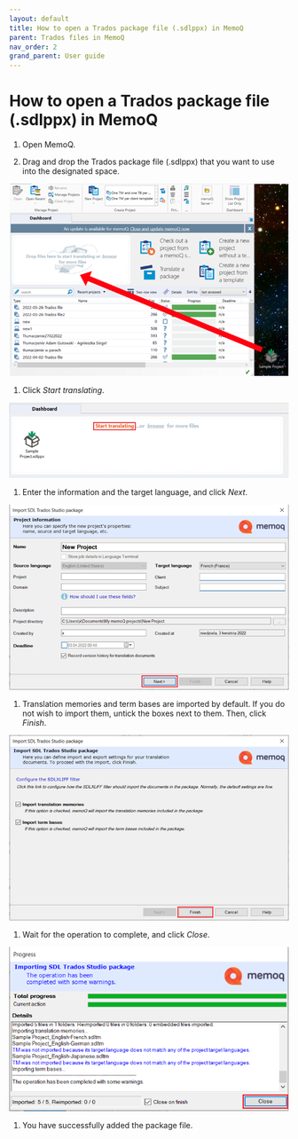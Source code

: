 ```yaml
---
layout: default
title: How to open a Trados package file (.sdlppx) in MemoQ
parent: Trados files in MemoQ
nav_order: 2
grand_parent: User guide
---
```


# How to open a Trados package file (.sdlppx) in MemoQ

1.	Open MemoQ.

1.	Drag and drop the Trados package file (.sdlppx) that you want to use into the designated space.

![](../../../assets/images/Picture5.png)

1.	Click *Start translating*.

![](../../../assets/images/Picture6.png)

1. 	Enter the information and the target language, and click *Next*.

![](../../../assets/images/Picture7.png)

1.	Translation memories and term bases are imported by default. If you do not wish to import them, untick the boxes next to them. Then, click *Finish*.

![](../../../assets/images/Picture8.png)

1.	Wait for the operation to complete, and click *Close*.

![](../../../assets/images/Picture9.png)

1.	You have successfully added the package file.